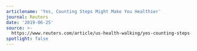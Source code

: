 ```yaml
---
articlename: 'Yes, Counting Steps Might Make You Healthier'
journal: Reuters
date: '2019-06-25'
source: >-
  https://www.reuters.com/article/us-health-walking/yes-counting-steps-might-make-you-healthier-idUSKCN1TQ2P0
spotlight: false
---
```


